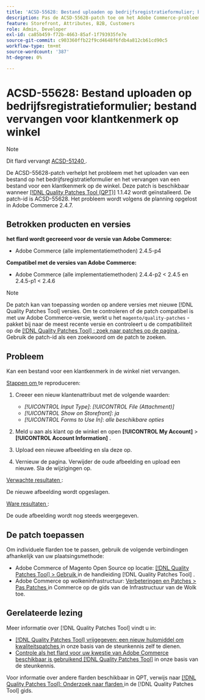 ```yaml
---
title: 'ACSD-55628: Bestand uploaden op bedrijfsregistratieformulier; bestand vervangen voor klantkenmerk op winkel'
description: Pas de ACSD-55628-patch toe om het Adobe Commerce-probleem te verhelpen door een bestand op het bedrijfsregistratieformulier te uploaden en een bestand voor een klantkenmerk in de winkel te vervangen.
feature: Storefront, Attributes, B2B, Customers
role: Admin, Developer
exl-id: ca85b459-f72b-4663-85af-1f793935fe7e
source-git-commit: c903360ffb22f9cd4648f6fdb4a812cb61cd90c5
workflow-type: tm+mt
source-wordcount: '387'
ht-degree: 0%

---
```


# ACSD-55628: Bestand uploaden op bedrijfsregistratieformulier; bestand vervangen voor klantkenmerk op winkel

>[!NOTE]
>
>Dit flard vervangt [ ACSD-51240 ](/help/support-tools/patches-available-in-qpt-tool/v1-1-33/acsd-51240-uploaded-file-missing-while-registering-via-company-registration-form.md).

De ACSD-55628-patch verhelpt het probleem met het uploaden van een bestand op het bedrijfsregistratieformulier en het vervangen van een bestand voor een klantkenmerk op de winkel. Deze patch is beschikbaar wanneer [[!DNL Quality Patches Tool (QPT)]](/help/announcements/adobe-commerce-announcements/magento-quality-patches-released-new-tool-to-self-serve-quality-patches.md) 1.1.42 wordt geïnstalleerd. De patch-id is ACSD-55628. Het probleem wordt volgens de planning opgelost in Adobe Commerce 2.4.7.

## Betrokken producten en versies

**het flard wordt gecreeerd voor de versie van Adobe Commerce:**

* Adobe Commerce (alle implementatiemethoden) 2.4.5-p4

**Compatibel met de versies van Adobe Commerce:**

* Adobe Commerce (alle implementatiemethoden) 2.4.4-p2 &lt; 2.4.5 en 2.4.5-p1 &lt; 2.4.6

>[!NOTE]
>
>De patch kan van toepassing worden op andere versies met nieuwe [!DNL Quality Patches Tool] versies. Om te controleren of de patch compatibel is met uw Adobe Commerce-versie, werkt u het `magento/quality-patches` -pakket bij naar de meest recente versie en controleert u de compatibiliteit op de [[!DNL Quality Patches Tool] : zoek naar patches op de pagina ](https://experienceleague.adobe.com/tools/commerce-quality-patches/index.html?lang=nl-NL) . Gebruik de patch-id als een zoekwoord om de patch te zoeken.

## Probleem

Kan een bestand voor een klantkenmerk in de winkel niet vervangen.

<u> Stappen om </u> te reproduceren:

1. Creeer een nieuw klantenattribuut met de volgende waarden:

   * *[!UICONTROL Input Type]*: *[!UICONTROL File (Attachment)]*
   * *[!UICONTROL Show on Storefront]*: *ja*
   * *[!UICONTROL Forms to Use In]*: *alle beschikbare opties*

1. Meld u aan als klant op de winkel en open **[!UICONTROL My Account]** > **[!UICONTROL Account Information]** .
1. Upload een nieuwe afbeelding en sla deze op.
1. Vernieuw de pagina. Verwijder de oude afbeelding en upload een nieuwe. Sla de wijzigingen op.

<u> Verwachte resultaten </u>:

De nieuwe afbeelding wordt opgeslagen.

<u> Ware resultaten </u>:

De oude afbeelding wordt nog steeds weergegeven.

## De patch toepassen

Om individuele flarden toe te passen, gebruik de volgende verbindingen afhankelijk van uw plaatsingsmethode:

* Adobe Commerce of Magento Open Source op locatie: [[!DNL Quality Patches Tool]  > Gebruik ](https://experienceleague.adobe.com/docs/commerce-operations/tools/quality-patches-tool/usage.html?lang=nl-NL) in de handleiding [!DNL Quality Patches Tool] .
* Adobe Commerce op wolkeninfrastructuur: [ Verbeteringen en Patches > Pas Patches ](https://experienceleague.adobe.com/docs/commerce-cloud-service/user-guide/develop/upgrade/apply-patches.html?lang=nl-NL) in Commerce op de gids van de Infrastructuur van de Wolk toe.

## Gerelateerde lezing

Meer informatie over [!DNL Quality Patches Tool] vindt u in:

* [[!DNL Quality Patches Tool]  vrijgegeven: een nieuw hulpmiddel om kwaliteitspatches ](/help/announcements/adobe-commerce-announcements/magento-quality-patches-released-new-tool-to-self-serve-quality-patches.md) in onze basis van de steunkennis zelf te dienen.
* [ Controle als het flard voor uw kwestie van Adobe Commerce beschikbaar is gebruikend  [!DNL Quality Patches Tool]](/help/support-tools/patches-available-in-qpt-tool/check-patch-for-magento-issue-with-magento-quality-patches.md) in onze basis van de steunkennis.

Voor informatie over andere flarden beschikbaar in QPT, verwijs naar [[!DNL Quality Patches Tool]: Onderzoek naar flarden ](https://experienceleague.adobe.com/tools/commerce-quality-patches/index.html?lang=nl-NL) in de [!DNL Quality Patches Tool] gids.
